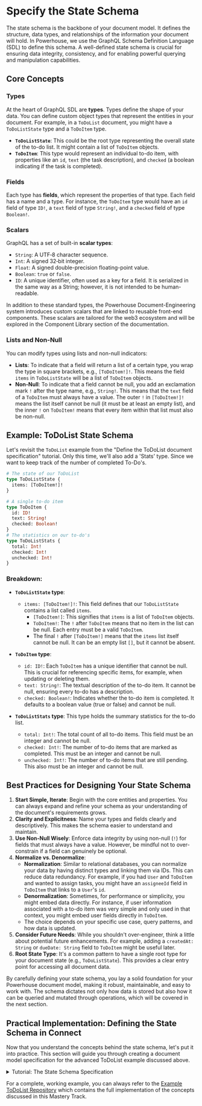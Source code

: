 # Specify the State Schema

The state schema is the backbone of your document model. It defines the structure, data types, and relationships of the information your document will hold. In Powerhouse, we use the GraphQL Schema Definition Language (SDL) to define this schema. A well-defined state schema is crucial for ensuring data integrity, consistency, and for enabling powerful querying and manipulation capabilities.

## Core Concepts

### Types
At the heart of GraphQL SDL are **types**. Types define the shape of your data. You can define custom object types that represent the entities in your document. For example, in a `ToDoList` document, you might have a `ToDoListState` type and a `ToDoItem` type.

*   **`ToDoListState`**: This could be the root type representing the overall state of the to-do list. It might contain a list of `ToDoItem` objects.
*   **`ToDoItem`**: This type would represent an individual to-do item, with properties like an `id`, `text` (the task description), and `checked` (a boolean indicating if the task is completed).

### Fields
Each type has **fields**, which represent the properties of that type. Each field has a name and a type. For instance, the `ToDoItem` type would have an `id` field of type `ID!`, a `text` field of type `String!`, and a `checked` field of type `Boolean!`.

### Scalars
GraphQL has a set of built-in **scalar types**:
*   `String`: A UTF‐8 character sequence.
*   `Int`: A signed 32‐bit integer.
*   `Float`: A signed double-precision floating-point value.
*   `Boolean`: `true` or `false`.
*   `ID`: A unique identifier, often used as a key for a field. It is serialized in the same way as a String; however, it is not intended to be human-readable.

In addition to these standard types, the Powerhouse Document-Engineering system introduces custom scalars that are linked to reusable front-end components. These scalars are tailored for the web3 ecosystem and will be explored in the Component Library section of the documentation.

### Lists and Non-Null
You can modify types using lists and non-null indicators:
*   **Lists**: To indicate that a field will return a list of a certain type, you wrap the type in square brackets, e.g., `[ToDoItem!]!`. This means the field `items` in `ToDoListState` will be a list of `ToDoItem` objects.
*   **Non-Null**: To indicate that a field cannot be null, you add an exclamation mark `!` after the type name, e.g., `String!`. This means that the `text` field of a `ToDoItem` must always have a value. The outer `!` in `[ToDoItem!]!` means the list itself cannot be null (it must be at least an empty list), and the inner `!` on `ToDoItem!` means that every item within that list must also be non-null.

## Example: ToDoList State Schema

Let's revisit the `ToDoList` example from the "Define the ToDoList document specification" tutorial.
Only this time, we'll also add a 'Stats' type. Since we want to keep track of the number of completed To-Do's.

```graphql
# The state of our ToDoList
type ToDoListState {
  items: [ToDoItem!]!
}

# A single to-do item
type ToDoItem {
  id: ID!
  text: String!
  checked: Boolean!
}
# The statistics on our to-do's
type ToDoListStats {
  total: Int!
  checked: Int!
  unchecked: Int!
}
```

### Breakdown:

*   **`ToDoListState` type**:
    *   `items: [ToDoItem!]!`: This field defines that our `ToDoListState` contains a list called `items`.
        *   `[ToDoItem!]`: This signifies that `items` is a list of `ToDoItem` objects.
        *   `ToDoItem!`: The `!` after `ToDoItem` means that no item in the list can be null. Each entry must be a valid `ToDoItem`.
        *   The final `!` after `[ToDoItem!]` means that the `items` list itself cannot be null. It can be an empty list `[]`, but it cannot be absent.

*   **`ToDoItem` type**:
    *   `id: ID!`: Each `ToDoItem` has a unique identifier that cannot be null. This is crucial for referencing specific items, for example, when updating or deleting them.
    *   `text: String!`: The textual description of the to-do item. It cannot be null, ensuring every to-do has a description.
    *   `checked: Boolean!`: Indicates whether the to-do item is completed. It defaults to a boolean value (true or false) and cannot be null.

*   **`ToDoListStats` type**: This type holds the summary statistics for the to-do list.
    *   `total: Int!`: The total count of all to-do items. This field must be an integer and cannot be null.
    *   `checked: Int!`: The number of to-do items that are marked as completed. This must be an integer and cannot be null.
    *   `unchecked: Int!`: The number of to-do items that are still pending. This also must be an integer and cannot be null.

## Best Practices for Designing Your State Schema

1.  **Start Simple, Iterate**: Begin with the core entities and properties. You can always expand and refine your schema as your understanding of the document's requirements grows.
2.  **Clarity and Explicitness**: Name your types and fields clearly and descriptively. This makes the schema easier to understand and maintain.
3.  **Use Non-Null Wisely**: Enforce data integrity by using non-null (`!`) for fields that must always have a value. However, be mindful not to over-constrain if a field can genuinely be optional.
4.  **Normalize vs. Denormalize**:
    *   **Normalization**: Similar to relational databases, you can normalize your data by having distinct types and linking them via IDs. This can reduce data redundancy. For example, if you had `User` and `ToDoItem` and wanted to assign tasks, you might have an `assigneeId` field in `ToDoItem` that links to a `User`'s `id`.
    *   **Denormalization**: Sometimes, for performance or simplicity, you might embed data directly. For instance, if user information associated with a to-do item was very simple and only used in that context, you might embed user fields directly in `ToDoItem`.
    *   The choice depends on your specific use case, query patterns, and how data is updated.
5.  **Consider Future Needs**: While you shouldn't over-engineer, think a little about potential future enhancements. For example, adding a `createdAt: String` or `dueDate: String` field to `ToDoItem` might be useful later.
6.  **Root State Type**: It's a common pattern to have a single root type for your document state (e.g., `ToDoListState`). This provides a clear entry point for accessing all document data.

By carefully defining your state schema, you lay a solid foundation for your Powerhouse document model, making it robust, maintainable, and easy to work with. The schema dictates not only how data is stored but also how it can be queried and mutated through operations, which will be covered in the next section.

## Practical Implementation: Defining the State Schema in Connect

Now that you understand the concepts behind the state schema, let's put it into practice. This section will guide you through creating a document model specification for the advanced ToDoList example discussed above.

<details>
<summary>Tutorial: The State Schema Specification</summary> 

### Prerequisites

-   You have a Powerhouse project set up. If not, please follow the [Create a new Powerhouse Project](../../GetStarted/CreateNewPowerhouseProject) tutorial.
-   Connect Studio is running. If not, navigate to your project directory in the terminal and run `ph connect`.

### Steps

1.  **Create a New Document Model**:
    -   With Connect Studio open in your browser, navigate into your local drive.
    -   At the bottom of the page in the 'New Document' section, click the `DocumentModel` button to create a new document model specification.

2.  **Define Document Metadata**:
    -   **Name**: Give your document model a descriptive name, for example, `ToDoList`. **Pay close attention to capitalization, as it influences our code.**
    -   **Document Type**: In the 'Document Type' field, enter a unique identifier for this document type, for instance, `powerhouse/todolist`.

3.  **Specify the State Schema**:
    -   In the code editor provided, you'll see a template for a GraphQL schema.
    -   Replace the entire content of the editor with the advanced `ToDoList` schema we've designed in this chapter:

    ```graphql
    # The state of our ToDoList
    type ToDoListState {
      items: [ToDoItem!]!
    }

    # A single to-do item
    type ToDoItem {
      id: ID!
      text: String!
      checked: Boolean!
    }
    # The statistics on our to-do's
    type ToDoListStats {
      total: Int!
      checked: Int!
      unchecked: Int!
    }
    ```

4.  **Sync Schema and View Initial State**:
    -   After pasting the schema, click the **'Sync with schema'** button.
    -   This action processes your schema and generates an initial JSON state for your document model based on the `ToDoListState` type. You can view this initial state, which helps you verify that your schema is structured correctly.

    For now, you can ignore the "Modules & Operations" section. We will define and implement the operations that modify this state in the upcoming sections of this Mastery Track.

By completing these steps, you have successfully specified the data structure for the advanced ToDoList document model. The next step is to define the operations that will allow users to interact with and change this state.

</details>

For a complete, working example, you can always refer to the [Example ToDoList Repository](./07-ExampleToDoListRepository.md) which contains the full implementation of the concepts discussed in this Mastery Track.

